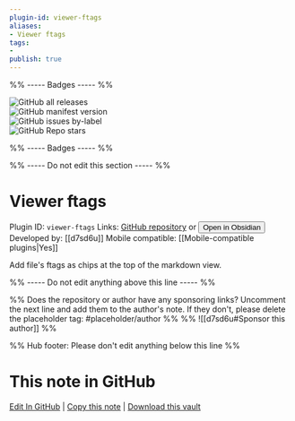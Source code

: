 ```yaml
---
plugin-id: viewer-ftags
aliases:
- Viewer ftags
tags: 
- 
publish: true
---
```


%% ----- Badges ----- %%

![GitHub all releases](https://img.shields.io/github/downloads/d7sd6u/obsidian-viewer-ftags/total?color=573E7A&logo=github&style=for-the-badge)   
![GitHub manifest version](https://img.shields.io/github/manifest-json/v/d7sd6u/obsidian-viewer-ftags?color=573E7A&logo=github&style=for-the-badge)   
![GitHub issues by-label](https://img.shields.io/github/issues/d7sd6u/obsidian-viewer-ftags/help%20wanted?color=573E7A&logo=github&style=for-the-badge)   
![GitHub Repo stars](https://img.shields.io/github/stars/d7sd6u/obsidian-viewer-ftags?color=573E7A&logo=github&style=for-the-badge)

%% ----- Badges ----- %%

%% ----- Do not edit this section ----- %%

# Viewer ftags

Plugin ID: `viewer-ftags`
Links: [GitHub repository](https://github.com/d7sd6u/obsidian-viewer-ftags) or [<button id=HH>Open in Obsidian</button>](obsidian://show-plugin?id=viewer-ftags)
Developed by: [[d7sd6u]]
Mobile compatible: [[Mobile-compatible plugins|Yes]]

Add file's ftags as chips at the top of the markdown view.

%% ----- Do not edit anything above this line ----- %% 

%% Does the repository or author have any sponsoring links? Uncomment the next line and add them to the author's note. If they don't, please delete the placeholder tag: #placeholder/author %%
%% ![[d7sd6u#Sponsor this author]] %%

%% Hub footer: Please don't edit anything below this line %%

# This note in GitHub

<span class="git-footer">[Edit In GitHub](https://github.dev/obsidian-community/obsidian-hub/blob/main/02%20-%20Community%20Expansions/02.05%20All%20Community%20Expansions/Plugins/viewer-ftags.md "git-hub-edit-note") | [Copy this note](https://raw.githubusercontent.com/obsidian-community/obsidian-hub/main/02%20-%20Community%20Expansions/02.05%20All%20Community%20Expansions/Plugins/viewer-ftags.md "git-hub-copy-note") | [Download this vault](https://github.com/obsidian-community/obsidian-hub/archive/refs/heads/main.zip "git-hub-download-vault") </span>
